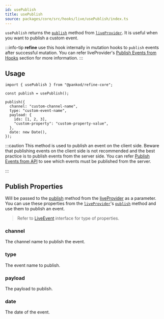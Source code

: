```yaml
---
id: usePublish
title: usePublish
source: packages/core/src/hooks/live/usePublish/index.ts
---
```


`usePublish` returns the [`publish`][live-provider-publish] method from [`liveProvider`][live-provider]. It is useful when you want to publish a custom event.

:::info-tip
**refine** use this hook internally in mutation hooks to `publish` events after successful mutation. You can refer liveProvider's [Publish Events from Hooks](/docs/3.xx.xx/api-reference/core/providers/live-provider/#publish-events-from-hooks) section for more information.
:::

## Usage

```tsx
import { usePublish } from "@pankod/refine-core";

const publish = usePublish();

publish({
  channel: "custom-channel-name",
  type: "custom-event-name",
  payload: {
    ids: [1, 2, 3],
    "custom-property": "custom-property-value",
  },
  date: new Date(),
});
```

:::caution
This method is used to publish an event on the client side. Beware that publishing events on the client side is not recommended and the best practice is to publish events from the server side. You can refer [Publish Events from API](/docs/3.xx.xx/api-reference/core/providers/live-provider/#publish-events-from-api) to see which events must be published from the server.

:::

## Publish Properties

Will be passed to the [publish][live-provider-publish] method from the [liveProvider][live-provider] as a parameter. You can use these properties from the [`liveProvider`][live-provider]'s [`publish`][live-provider-publish] method and use them to publish an event.

> Refer to [LiveEvent][live-event] interface for type of properties.

### channel <PropTag required/>

The channel name to publish the event.

### type <PropTag required/>

The event name to publish.

### payload <PropTag required/>

The payload to publish.

### date <PropTag required/>

The date of the event.

[live-provider]: /docs/3.xx.xx/api-reference/core/providers/live-provider
[live-provider-publish]: /docs/3.xx.xx/api-reference/core/providers/live-provider/#publish
[live-event]: /docs/3.xx.xx/api-reference/core/interfaceReferences/#liveevent
